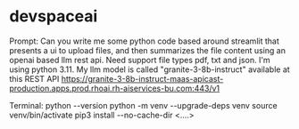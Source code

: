 # devspaceai

Prompt: 
Can you write me some python code based around streamlit that presents a ui to upload files, and then summarizes the file content using an openai based llm rest api. Need support file types pdf, txt and json. I'm using python 3.11. My llm model is called "granite-3-8b-instruct" available at this REST API https://granite-3-8b-instruct-maas-apicast-production.apps.prod.rhoai.rh-aiservices-bu.com:443/v1


Terminal:
python --version
python -m venv --upgrade-deps venv
source venv/bin/activate
pip3 install --no-cache-dir <....>
